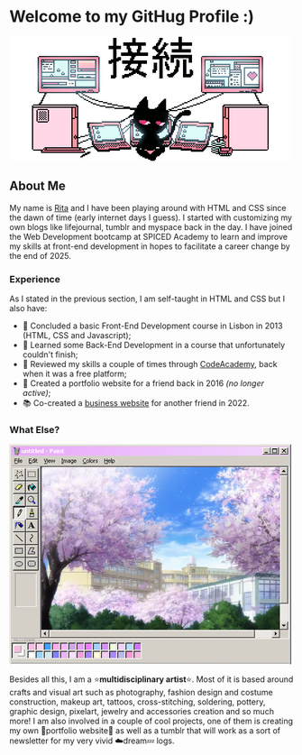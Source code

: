 
# Welcome to my GitHug Profile :)
![Profile Banner](/connect.gif)

## About Me
My name is [Rita](https://i.pinimg.com/736x/72/63/01/7263011b01694e713603e6591c5c9b11.jpg) and I have been playing around with HTML and CSS since the dawn of time (early internet days I guess). I started with customizing my own blogs like lifejournal, tumblr and myspace back in the day. I have joined the Web Development bootcamp at SPICED Academy to learn and improve my skills at front-end development in hopes to facilitate a career change by the end of 2025.


### Experience 
As I stated in the previous section, I am self-taught in HTML and CSS but I also have:
- 🌱 Concluded a basic Front-End Development course in Lisbon in 2013 (HTML, CSS and Javascript);
- 📝 Learned some Back-End Development in a course that unfortunately couldn't finish;
- 🔭 Reviewed my skills a couple of times through [CodeAcademy](https://www.codecademy.com/), back when it was a free platform;
- 🎨 Created a portfolio website for a friend back in 2016 <i>(no longer active)</i>;
- 📚 Co-created a [business website](https://www.adumatory.com) for another friend in 2022.

### What Else? 
![What Else Image](/paint.gif)

Besides all this, I am a ⭐<b>multidisciplinary artist</b>⭐. Most of it is based around crafts and visual art such as photography, fashion design and costume construction, makeup art, tattoos, cross-stitching, soldering, pottery, graphic design, pixelart, jewelry and accessories creation and so much more! 
I am also involved in a couple of cool projects, one of them is creating my own 🐛portfolio website🐛 as well as a tumblr that will work as a sort of newsletter for my very vivid ☁️dream💤 logs.


